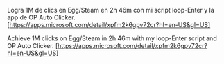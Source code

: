 Logra 1M de clics en Egg/Steam en 2h 46m con mi script loop-Enter y la app de OP Auto Clicker. [https://apps.microsoft.com/detail/xpfm2k6gpv72cr?hl=en-US&gl=US]

Achieve 1M clicks on Egg/Steam in 2h 46m with my loop-Enter script and OP Auto Clicker. [https://apps.microsoft.com/detail/xpfm2k6gpv72cr?hl=en-US&gl=US]
